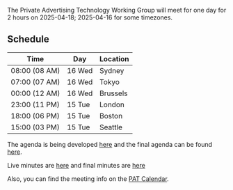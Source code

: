 The Private Advertising Technology Working Group will meet for one day for 2 hours on 2025-04-18; 2025-04-16 for some timezones.

 ## Schedule

 | Time          | Day    | Location      |
 | ------------- | ------ | ------------- |
 | 08:00 (08 AM) | 16 Wed | Sydney        |
 | 07:00 (07 AM) | 16 Wed | Tokyo         |
 | 00:00 (12 AM) | 16 Wed | Brussels      |
 | 23:00 (11 PM) | 15 Tue | London        |
 | 18:00 (06 PM) | 15 Tue | Boston        |
 | 15:00 (03 PM) | 15 Tue | Seattle       |

 The agenda is being developed [here](https://github.com/w3c/patwg/issues/) and the final agenda can be found [here](https://github.com/w3c/patwg/blob/main/meetings/2025/01-telecons/04-15-agenda.md).

 Live minutes are [here](https://docs.google.com/document/d/1dA3XyqFQ20PLLhuvm0NTqZt7jIBPTiClB7esA9VHsFY/edit?tab=t.0) and final minutes are [here](https://github.com/w3c/patwg/blob/main/meetings/2025/01-telecons/04-15-minutes.md)

 Also, you can find the meeting info on the [PAT Calendar](https://www.w3.org/groups/wg/pat/calendar/).
